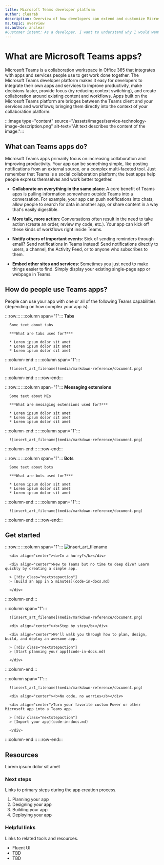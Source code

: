 ```yaml
---
title: Microsoft Teams developer platform
author: clearab
description: Overview of how developers can extend and customize Microsoft Teams features using the Teams platform.
ms.topic: overview
ms.author: anclear
#Customer intent: As a developer, I want to understand why I would want to build a Teams app so that I can solve business problems.
---
```

# What are Microsoft Teams apps?

Microsoft Teams is a collaboration workspace in Office 365 that integrates with apps and services people use to get work done together. The Microsoft Teams developer platform makes it easy for developers to integrate their own apps and services to improve productivity, make decisions faster, provide focus (by reducing context switching), and create collaboration around existing content and workflows. Apps built on the Microsoft Teams platform are bridges between the Teams client and your services and workflows; bringing them directly into the context of your collaboration platform.

:::image type="content" source="/assets/images/service-technology-image-description.png" alt-text="Alt text describes the content of the image.":::

## What can Teams apps do?

Microsoft Teams apps primarily focus on increasing collaboration and improving productivity. Your app can be something simple, like posting notifications from an external source, or a complex multi-faceted tool. Just remember that Teams is a social collaboration platform; the best apps help people express themselves and work better together.

* **Collaborate on everything in the same place**: A core benefit of Teams apps is pulling information somewhere outside Teams into a conversation. For example, your app can push notifications into chats, allow people to search for data in another app, or share content in a way that's easily digestible.

* **More talk, more action**: Conversations often result in the need to take action (create an order, review my code, etc.). Your app can kick off these kinds of workflows right inside Teams.

* **Notify others of important events**: Sick of sending reminders through email? Send notifications in Teams instead! Send notifications directly to users, a channel, the Activity Feed, or to anyone who subscribes to them.

* **Embed other sites and services**: Sometimes you just need to make things easier to find. Simply display your existing single-page app or webpage in Teams.

## How do people use Teams apps?

People can use your app with one or all of the following Teams capabilities (depending on how complex your app is).

:::row:::
   :::column span="1":::
      **Tabs**

      Some text about tabs

      ***What are tabs used for?***

      * Lorem ipsum dolor sit amet
      * Lorem ipsum dolor sit amet
      * Lorem ipsum dolor sit amet

   :::column-end:::
   :::column span="1":::

      ![insert_art_filename](media/markdown-reference/document.png)
   :::column-end:::
:::row-end:::

:::row:::
   :::column span="1":::
      **Messaging extensions**

      Some text about MEs

      ***What are messaging extensions used for?***

      * Lorem ipsum dolor sit amet
      * Lorem ipsum dolor sit amet
      * Lorem ipsum dolor sit amet

   :::column-end:::
   :::column span="1":::

      ![insert_art_filename](media/markdown-reference/document.png)
   :::column-end:::
:::row-end:::

:::row:::
   :::column span="1":::
      **Bots**

      Some text about bots

      ***What are bots used for?***

      * Lorem ipsum dolor sit amet
      * Lorem ipsum dolor sit amet
      * Lorem ipsum dolor sit amet

   :::column-end:::
   :::column span="1":::

      ![insert_art_filename](media/markdown-reference/document.png)
   :::column-end:::
:::row-end:::

## Get started

:::row:::
   :::column span="1":::
      ![insert_art_filename](media/markdown-reference/document.png)

      <div align="center"><b>In a hurry?</b></div>

      <div align="center">New to Teams but no time to deep dive? Learn quickly by creating a simple app.

      > [!div class="nextstepaction"]
      > [Build an app in 5 minutes](code-in-docs.md)

      </div>

   :::column-end:::

   :::column span="1":::
      
      ![insert_art_filename](media/markdown-reference/document.png)

      <div align="center"><b>Step by step</b></div>

      <div align="center">We'll walk you through how to plan, design, build, and deploy an awesome app.

      > [!div class="nextstepaction"]
      > [Start planning your app](code-in-docs.md)

      </div>

   :::column-end:::

   :::column span="1":::
      
      ![insert_art_filename](media/markdown-reference/document.png)

      <div align="center"><b>No code, no worries</b></div>

      <div align="center">Turn your favorite custom Power or other Microsoft app into a Teams app.

      > [!div class="nextstepaction"]
      > [Import your app](code-in-docs.md)

      </div>
   :::column-end:::
:::row-end:::

## Resources

Lorem ipsum dolor sit amet

### Next steps

Links to primary steps during the app creation process.

1. Planning your app
1. Designing your app
1. Building your app
1. Deploying your app

### Helpful links

Links to related tools and resources.

* Fluent UI
* TBD
* TBD
